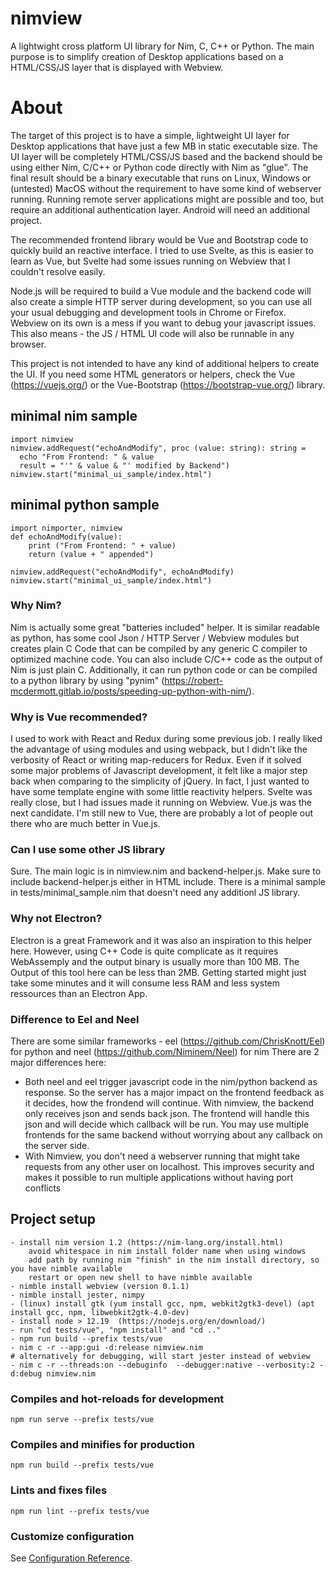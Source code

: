 # nimview
A lightwight cross platform UI library for Nim, C, C++ or Python. The main purpose is to simplify creation of Desktop applications based on a HTML/CSS/JS layer that is displayed with Webview.

# About

The target of this project is to have a simple, lightweight UI layer for Desktop applications that have just a few MB in static executable size. The UI layer will be completely HTML/CSS/JS based and the backend should be using either Nim, C/C++ or Python code directly with Nim as "glue". The final result should be a binary executable that runs on Linux, Windows or (untested) MacOS  without the requirement to have some kind of webserver running. Running remote server applications might are possible and too, but require an additional authentication layer. Android will need an additional project. 

The recommended frontend library would be Vue and Bootstrap code to quickly build an reactive interface. I tried to use Svelte, as this is easier to learn as Vue, but Svelte had some issues running on Webview that I couldn't resolve easily.

Node.js will be required to build a Vue module and the backend code will also create a simple HTTP server during development, so you can use all your usual debugging and development tools in Chrome or Firefox. Webview on its own is a mess if you want to debug your javascript issues.
This also means - the JS / HTML UI code will also be runnable in any browser.

This project is not intended to have any kind of additional helpers to create the UI. If you need some HTML generators or helpers, check the Vue (https://vuejs.org/) or the Vue-Bootstrap (https://bootstrap-vue.org/) library.

## minimal nim sample
```
import nimview
nimview.addRequest("echoAndModify", proc (value: string): string =
  echo "From Frontend: " & value
  result = "'" & value & "' modified by Backend")
nimview.start("minimal_ui_sample/index.html")
```
## minimal python sample
```
import nimporter, nimview
def echoAndModify(value):
    print ("From Frontend: " + value)
    return (value + " appended")

nimview.addRequest("echoAndModify", echoAndModify)
nimview.start("minimal_ui_sample/index.html")
```

### Why Nim?
Nim is actually some great "batteries included" helper. It is similar readable as python, has some cool Json / HTTP Server / Webview modules but creates plain C Code that can be compiled by any generic C compiler to optimized machine code. You can also include C/C++ code as the output of Nim is just plain C. Additionally, it can run python code or can be compiled to a python library by using "pynim" (https://robert-mcdermott.gitlab.io/posts/speeding-up-python-with-nim/).

### Why is Vue recommended?
I used to work with React and Redux during some previous job. I really liked the advantage of using modules and using webpack, but I didn't like the verbosity of React or writing map-reducers for Redux. Even if it solved some major problems of Javascript development, it felt like a major step back when comparing to the simplicity of jQuery. In fact, I just wanted to have some template engine with some little reactivity helpers. Svelte was really close, but I had issues made it running on Webview. Vue.js was the next candidate.
I'm still new to Vue, there are probably a lot of people out there who are much better in Vue.js.

### Can I use some other JS library
Sure. The main logic is in nimview.nim and backend-helper.js. Make sure to include backend-helper.js either in HTML include. There is a minimal sample in tests/minimal_sample.nim that doesn't need any additionl JS library.

### Why not Electron?
Electron is a great Framework and it was also an inspiration to this helper here. However, using C++ Code is quite complicate as it requires WebAssemply and the output binary is usually more than 100 MB.
The Output of this tool here can be less than 2MB. Getting started might just take some minutes and it will consume less RAM and less system ressources than an Electron App.

### Difference to Eel and Neel
There are some similar frameworks - eel (https://github.com/ChrisKnott/Eel)  for python and neel (https://github.com/Niminem/Neel) for nim
There are 2 major differences here: 
- Both neel and eel trigger javascript code in the nim/python backend as response. So the server has a major impact on the frontend feedback as it decides, how the frondend will continue. With nimview, the backend only receives json and sends back json. The frontend will handle this json and will decide which callback will be run. You may use multiple frontends for the same backend without worrying about any callback on the server side.
- With Nimview, you don't need a webserver running that might take requests from any other user on localhost. This improves security and makes it possible to run multiple applications without having port conflicts

## Project setup
```
- install nim version 1.2 (https://nim-lang.org/install.html)
    avoid whitespace in nim install folder name when using windows
    add path by running nim "finish" in the nim install directory, so you have nimble available
    restart or open new shell to have nimble available
- nimble install webview (version 0.1.1)
- nimble install jester, nimpy
- (linux) install gtk (yum install gcc, npm, webkit2gtk3-devel) (apt install gcc, npm, libwebkit2gtk-4.0-dev)
- install node > 12.19  (https://nodejs.org/en/download/)
- run "cd tests/vue", "npm install" and "cd .." 
- npm run build --prefix tests/vue
- nim c -r --app:gui -d:release nimview.nim 
# alternatively for debugging, will start jester instead of webview
- nim c -r --threads:on --debuginfo  --debugger:native --verbosity:2 -d:debug nimview.nim
```

### Compiles and hot-reloads for development
```
npm run serve --prefix tests/vue
```

### Compiles and minifies for production
```
npm run build --prefix tests/vue
```

### Lints and fixes files
```
npm run lint --prefix tests/vue
```

### Customize configuration
See [Configuration Reference](https://cli.vuejs.org/config/).
